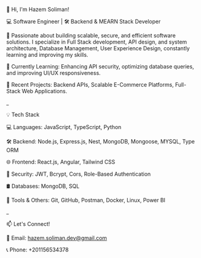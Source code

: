 👋 Hi, I'm Hazem Soliman!

💻 Software Engineer | 🛠️ Backend & MEARN Stack Developer

🚀 Passionate about building scalable, secure, and efficient software solutions.
I specialize in Full Stack development, API design, and system architecture, Database Management, User Experience Design, constantly learning and improving my skills.

🔹 Currently Learning: Enhancing API security, optimizing database queries, and improving UI/UX responsiveness.

🔹 Recent Projects: Backend APIs, Scalable E-Commerce Platforms, Full-Stack Web Applications.


_<br>


💡 Tech Stack

💻 Languages: JavaScript, TypeScript, Python

🛠️ Backend: Node.js, Express.js, Nest, MongoDB, Mongoose, MYSQL, Type ORM

🌐 Frontend: React.js, Angular, Tailwind CSS

🔐 Security: JWT, Bcrypt, Cors, Role-Based Authentication

🛢️ Databases: MongoDB, SQL

🚀 Tools & Others: Git, GitHub, Postman, Docker, Linux, Power BI<br>


_<br>


📫 Let's Connect!

📧 Email: hazem.soliman.dev@gmail.com

📞 Phone: +201156534378
